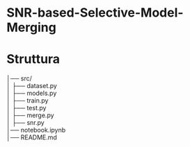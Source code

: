 # SNR-based-Selective-Model-Merging

# Struttura
│── src/ <br>
│ ├── dataset.py<br>
│ ├── models.py <br>
│ ├── train.py<br>
│ ├── test.py<br>
│ ├── merge.py<br>
│ ├── snr.py<br>
│── notebook.ipynb<br>
│── README.md<br>
